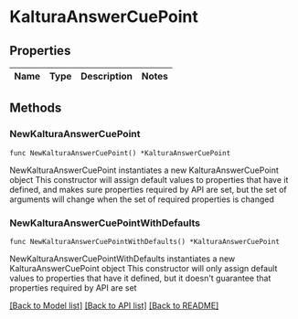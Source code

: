 # KalturaAnswerCuePoint

## Properties

Name | Type | Description | Notes
------------ | ------------- | ------------- | -------------

## Methods

### NewKalturaAnswerCuePoint

`func NewKalturaAnswerCuePoint() *KalturaAnswerCuePoint`

NewKalturaAnswerCuePoint instantiates a new KalturaAnswerCuePoint object
This constructor will assign default values to properties that have it defined,
and makes sure properties required by API are set, but the set of arguments
will change when the set of required properties is changed

### NewKalturaAnswerCuePointWithDefaults

`func NewKalturaAnswerCuePointWithDefaults() *KalturaAnswerCuePoint`

NewKalturaAnswerCuePointWithDefaults instantiates a new KalturaAnswerCuePoint object
This constructor will only assign default values to properties that have it defined,
but it doesn't guarantee that properties required by API are set


[[Back to Model list]](../README.md#documentation-for-models) [[Back to API list]](../README.md#documentation-for-api-endpoints) [[Back to README]](../README.md)


